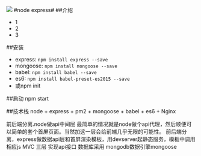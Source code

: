 ![](http://i.imgur.com/wB4Sp9L.png)
#node express#
##介绍
- 1
- 2
- 3

##安装
- express: `npm install express --save`
- mongoose: `npm install mongoose --save`
- babel: `npm install babel --save`
- es6: `npm install babel-preset-es2015 --save`
- 或npm init

##启动
	npm start

##技术栈
node + express + pm2 + mongoose + babel + es6 + Nginx

前后端分离.node做api中间层
最简单的情况就是node做个api代理，然后顺便可以简单的套个首屏页面。当然加这一层会给前端几乎无限的可能性。
前后端分离，express做数据api层和首屏渲染模板，用devserver起静态服务，模板中调用相应js
MVC 三层  实现api接口  数据库采用 mongodb数据引擎mongoose